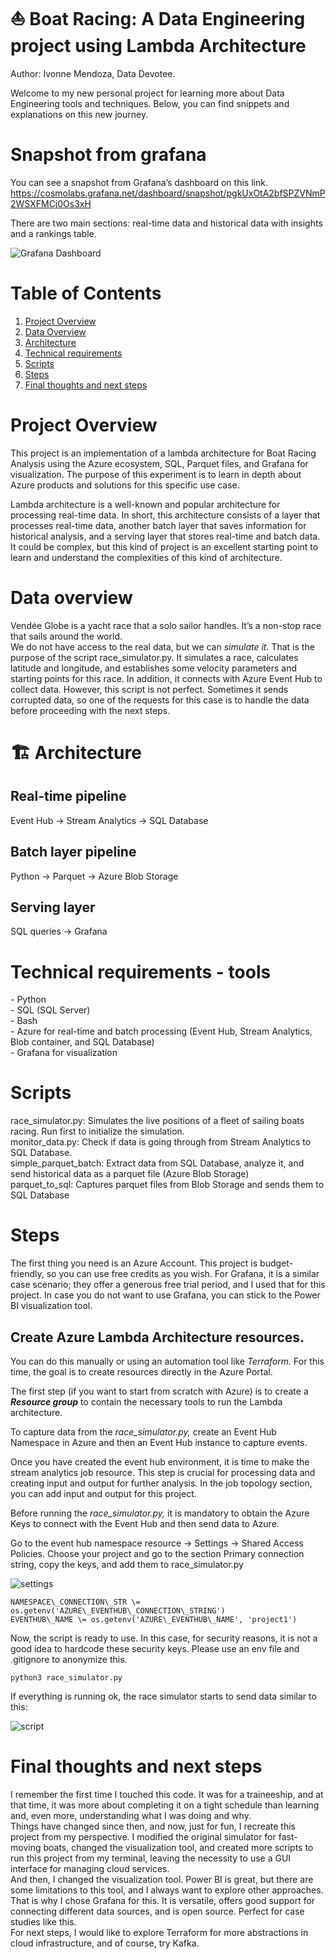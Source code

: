 # **⛵ Boat Racing: A Data Engineering project using Lambda Architecture**

Author: Ivonne Mendoza, Data Devotee.

Welcome to my new personal project for learning more about Data Engineering tools and techniques. Below, you can find snippets and explanations on this new journey.

# **Snapshot from grafana**

You can see a snapshot from Grafana’s dashboard on this link.
https://cosmolabs.grafana.net/dashboard/snapshot/pgkUxOtA2bfSPZVNmP2WSXFMCj0Os3xH  

There are two main sections: real-time data and historical data with insights and a rankings table.  

![Grafana Dashboard](./images/grafana_dashboard.png)

# **Table of Contents**

1. [Project Overview](#Project-Overview)
2. [Data Overview](#Data-Overview)
3. [Architecture](#Architecture)
4. [Technical requirements](#Technical-requirements-tools)
5. [Scripts](#Scripts)  
6. [Steps](#Steps)
6. [Final thoughts and next steps](#Final-thoughts-and-next-steps)

# **Project Overview**

This project is an implementation of a lambda architecture for Boat Racing Analysis using the Azure ecosystem, SQL, Parquet files, and Grafana for visualization. The purpose of this experiment is to learn in depth about Azure products and solutions for this specific use case.

Lambda architecture is a well-known and popular architecture for processing real-time data. In short, this architecture consists of a layer that processes real-time data, another batch layer that saves information for historical analysis, and a serving layer that stores real-time and batch data. It could be complex, but this kind of project is an excellent starting point to learn and understand the complexities of this kind of architecture. 

# **Data overview**

Vendée Globe is a yacht race that a solo sailor handles. It’s a non-stop race that sails around the world.  
We do not have access to the real data, but we can *simulate it.* That is the purpose of the script race\_simulator.py. It simulates a race, calculates latitude and longitude, and establishes some velocity parameters and starting points for this race. In addition, it connects with Azure Event Hub to collect data. However, this script is not perfect. Sometimes it sends corrupted data, so one of the requests for this case is to handle the data before proceeding with the next steps.

# **🏗️ Architecture**
## Real-time pipeline      
Event Hub → Stream Analytics → SQL Database

## Batch layer pipeline
Python → Parquet → Azure Blob Storage

## Serving layer
SQL queries → Grafana

# **Technical requirements \- tools**

\- Python  
\- SQL (SQL Server)  
\- Bash   
\- Azure for real-time and batch processing (Event Hub, Stream Analytics, Blob container, and SQL Database)  
\- Grafana for visualization

# **Scripts**

race\_simulator.py: Simulates the live positions of a fleet of sailing boats racing. Run first to initialize the simulation.  
monitor\_data.py: Check if data is going through from Stream Analytics to SQL Database.  
simple\_parquet\_batch: Extract data from SQL Database, analyze it, and send historical data as a parquet file (Azure Blob Storage)  
parquet\_to\_sql: Captures parquet files from Blob Storage and sends them to SQL Database

# **Steps**

The first thing you need is an Azure Account. This project is budget-friendly, so you can use free credits as you wish. For Grafana, it is a similar case scenario; they offer a generous free trial period, and I used that for this project. In case you do not want to use Grafana, you can stick to the Power BI visualization tool.

## Create Azure Lambda Architecture resources.

You can do this manually or using an automation tool like *Terraform.* For this time, the goal is to create resources directly in the Azure Portal.   

The first step (if you want to start from scratch with Azure) is to create a ***Resource group*** to contain the necessary tools to run the Lambda architecture.

To capture data from the *race\_simulator.py,* create an Event Hub Namespace in Azure and then an Event Hub instance to capture events.  

Once you have created the event hub environment, it is time to make the stream analytics job resource. This step is crucial for processing data and creating input and output for further analysis. In the job topology section, you can add input and output for this project.

Before running the *race\_simulator.py,* it is mandatory to obtain the Azure Keys to connect with the Event Hub and then send data to Azure.

Go to the event hub namespace resource → Settings → Shared Access Policies. Choose your project and go to the section Primary connection string, copy the keys, and add them to race\_simulator.py 

![settings](./images/share.png)

```
NAMESPACE\_CONNECTION\_STR \= os.getenv('AZURE\_EVENTHUB\_CONNECTION\_STRING')  
EVENTHUB\_NAME \= os.getenv('AZURE\_EVENTHUB\_NAME', 'project1')  
```    

Now, the script is ready to use. In this case, for security reasons, it is not a good idea to hardcode these security keys. Please use an env file and .gitignore to anonymize this. 

```
python3 race_simulator.py  
```

If everything is running ok, the race simulator starts to send data similar to this:

![script](./images/run.png)


   
# **Final thoughts and next steps**  
I remember the first time I touched this code. It was for a traineeship, and at that time, it was more about completing it on a tight schedule than learning and, even more, understanding what I was doing and why.  
Things have changed since then, and now, just for fun, I recreate this project from my perspective. I modified the original simulator for fast-moving boats, changed the visualization tool, and created more scripts to run this project from my terminal, leaving the necessity to use a GUI interface for managing cloud services.  
And then, I changed the visualization tool. Power BI is great, but there are some limitations to this tool, and I always want to explore other approaches.  
That is why I chose Grafana for this. It is versatile, offers good support for connecting different data sources, and is open source. Perfect for case studies like this.  
For next steps, I would like to explore Terraform for more abstractions in cloud infrastructure, and of course, try Kafka.

